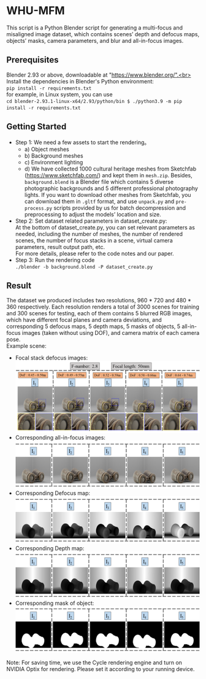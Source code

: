 # WHU-MFM
This script is a Python Blender script for generating a multi-focus and misaligned image dataset, which contains scenes’ depth and defocus maps, objects’ masks, camera parameters, and blur and all-in-focus images.
## Prerequisites
Blender 2.93 or above, downloadable at "https://www.blender.org/".<br>
Install the dependencies in Blender's Python environment:<br>
`pip install -r requirements.txt`<br>
for example, in Linux system, you can use<br>
`cd blender-2.93.1-linux-x64/2.93/python/bin $ ./python3.9 -m pip install -r requirements.txt`
## Getting Started
* Step 1: We need a few assets to start the rendering。<br>
	* a) Object meshes<br>
	* b) Background meshes<br>
	* c) Environment lighting<br>
	* d) We have collected 1000 cultural heritage meshes from Sketchfab (https://www.sketchfab.com/) and kept them in `mesh.zip`. Besides, `background.blend` is a Blender file which contains 5 diverse photographic backgrounds and 5 different professional photography lights. If you want to download other meshes from Sketchfab, you can download them in `.gltf` format, and use `unpack.py` and `pre-process.py` scripts provided by us for batch decompression and preprocessing to adjust the models’ location and size.<br>
*	Step 2: Set dataset related parameters in dataset_create.py:<br>
At the bottom of dataset_create.py, you can set relevant parameters as needed, including the number of meshes, the number of rendered scenes, the number of focus stacks in a scene, virtual camera parameters, result output path, etc.<br>
For more details, please refer to the code notes and our paper.<br>
* Step 3: Run the rendering code<br>
`./blender -b background.blend -P dataset_create.py`
## Result
The dataset we produced includes two resolutions, 960 \* 720 and 480 \* 360 respectively. Each resolution renders a total of 3000 scenes for training and 300 scenes for testing, each of them contains 5 blurred RGB images, which have different focal planes and camera deviations, and corresponding 5 defocus maps, 5 depth maps, 5 masks of objects, 5 all-in-focus images (taken without using DOF), and camera matrix of each camera pose.<br>
Example scene:<br>
* Focal stack defocus images:<br>
![](https://github.com/PeimingCHEN/Multi-focus-Misaligned-Cultural-Heritage-Photography-Dataset/blob/1652681d4c9a31a8eacdd34b7027f38b86a939af/figures/defocus_image.png)
* Corresponding all-in-focus images:<br>
![](https://github.com/PeimingCHEN/Multi-focus-Misaligned-Cultural-Heritage-Photography-Dataset/blob/ed8dedd19f313c34161d21b7342be8152e22b809/figures/aif.png)
* Corresponding Defocus map:<br>
![](https://github.com/PeimingCHEN/Multi-focus-Misaligned-Cultural-Heritage-Photography-Dataset/blob/fe1cb7259dd4771a807a354a4cbc57a32a40e585/figures/defocus_map.png)
* Corresponding Depth map:<br>
![](https://github.com/PeimingCHEN/Multi-focus-Misaligned-Cultural-Heritage-Photography-Dataset/blob/8e32385ca817907460170aaf3a5216aeb01486e2/figures/depth_map.png)
* Corresponding mask of object:<br>
![](https://github.com/PeimingCHEN/Multi-focus-Misaligned-Cultural-Heritage-Photography-Dataset/blob/7e6aa6f915bf5ba6ad90c3ddf6f928412e0a2658/figures/mask.png)

Note: For saving time, we use the Cycle rendering engine and turn on NVIDIA Optix for rendering. Please set it according to your running device.

